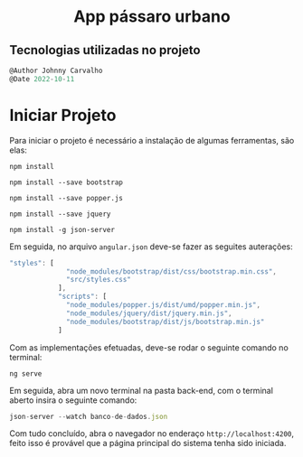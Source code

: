 <h1 align="center">
    App pássaro urbano
</h1>

## Tecnologias utilizadas no projeto


```javascript
@Author Johnny Carvalho
@Date 2022-10-11
```

# Iniciar Projeto

Para iniciar o projeto é necessário a instalação de algumas ferramentas, são elas:

``` npm install ```

``` npm install --save bootstrap ```

``` npm install --save popper.js ```

``` npm install --save jquery ```

``` npm install -g json-server ```

Em seguida, no arquivo ```angular.json``` deve-se fazer as seguites auterações:

```javascript
"styles": [
              "node_modules/bootstrap/dist/css/bootstrap.min.css",
              "src/styles.css"
            ],
            "scripts": [
              "node_modules/popper.js/dist/umd/popper.min.js",
              "node_modules/jquery/dist/jquery.min.js",
              "node_modules/bootstrap/dist/js/bootstrap.min.js"
            ]
```

Com as implementações efetuadas, deve-se rodar o seguinte comando no terminal:

```ng serve```

Em seguida, abra um novo terminal na pasta back-end, com o terminal aberto insira o seguinte comando:

``` javascript
json-server --watch banco-de-dados.json 
```

Com tudo concluído, abra o navegador no enderaço ```http://localhost:4200```, feito isso é provável que a página principal do sistema
tenha sido iniciada.